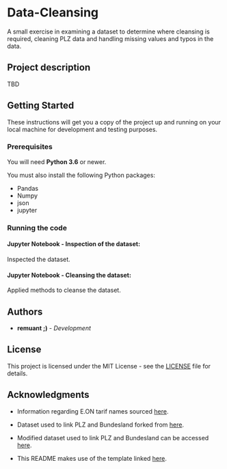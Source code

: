 # Data-Cleansing
A small exercise in examining a dataset to determine where cleansing is required, cleaning PLZ data and handling missing values and typos in the data.

## Project description
TBD

## Getting Started

These instructions will get you a copy of the project up and running on your local machine for development and testing purposes.

### Prerequisites

You will need **Python 3.6** or newer.

You must also install the following Python packages:

* Pandas
* Numpy
* json
* jupyter

### Running the code

#### Jupyter Notebook - Inspection of the dataset:
Inspected the dataset.

#### Jupyter Notebook - Cleansing the dataset:
Applied methods to cleanse the dataset.


## Authors

* **remuant ;)** - *Development*

## License

This project is licensed under the MIT License - see the [LICENSE](LICENSE) file for details.


## Acknowledgments

* Information regarding E.ON tarif names sourced [here](https://www.verivox.de/strom/anbieter/eon/).

* Dataset used to link PLZ and Bundesland forked from [here](https://gist.github.com/jbspeakr/4565964).

* Modified dataset used to link PLZ and Bundesland can be accessed [here](https://gist.github.com/remuant/7c8f759ae4581e0bb24c6f83808d29fb).

* This README makes use of the template linked [here](https://gist.github.com/PurpleBooth/109311bb0361f32d87a2).
